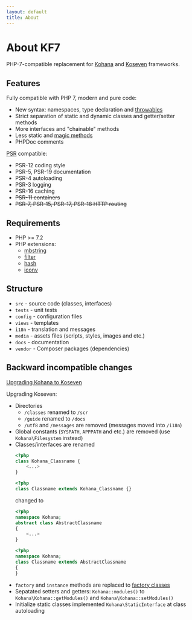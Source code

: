```yaml
---
layout: default
title: About
---
```

# About KF7

PHP-7-compatible replacement for [Kohana](https://github.com/kohana) and [Koseven](https://github.com/koseven) frameworks.

## Features

Fully compatible with PHP 7, modern and pure code:

- New syntax: namespaces, type declaration and [throwables](https://www.php.net/manual/en/class.throwable.php)
- Strict separation of static and dynamic classes and getter/setter methods
- More interfaces and "chainable" methods
- Less static and [magic methods](https://www.php.net/manual/en/language.oop5.magic.php)
- PHPDoc comments

[PSR](https://www.php-fig.org/psr/) compatible:

- PSR-12 coding style
- PSR-5, PSR-19 documentation
- PSR-4 autoloading
- PSR-3 logging
- PSR-16 caching
- ~~PSR-11 containers~~
- ~~PSR-7, PSR-15, PSR-17, PSR-18 HTTP routing~~

## Requirements

- PHP >= 7.2
- PHP extensions:
  - [mbstring](https://www.php.net/manual/en/book.mbstring.php)
  - [filter](https://www.php.net/manual/en/book.filter.php)
  - [hash](https://www.php.net/manual/en/book.fhash.php)
  - [iconv](https://www.php.net/manual/en/book.iconv.php)

## Structure

- `src` - source code (classes, interfaces)
- `tests` - unit tests
- `config` - configuration files
- `views` - templates
- `i18n` - translation and messages
- `media` - assets files (scripts, styles, images and etc.)
- `docs` - documentation
- `vendor` - Composer packages (dependencies)

## Backward incompatible changes

[Upgrading Kohana to Koseven](https://koseven.ga/documentation/kohana/upgrading-from-kohana)

Upgrading Koseven:

- Directories
  - `/classes` renamed to `/scr`
  - `/guide` renamed to `/docs`
  - `/utf8` and `/messages` are removed (messages moved into `/i18n`)
- Global constants (`SYSPATH`, `APPPATH` and etc.) are removed (use `Kohana\Filesystem` instead)
- Classes/interfaces are renamed
  ~~~php
  <?php
  class Kohana_Classname {
      <...>
  }
  ~~~
  ~~~php
  <?php
  class Classname extends Kohana_Classname {}
  ~~~
  changed to
  ~~~php
  <?php
  namespace Kohana;
  abstract class AbstractClassname
  {
      <...>
  }
  ~~~
  ~~~php
  <?php
  namespace Kohana;
  class Classname extends AbstractClassname
  {
  }
  ~~~
- `factory` and `instance` methods are replaced to [factory classes](https://designpatternsphp.readthedocs.io/en/latest/Creational/FactoryMethod/)
- Sepatated setters and getters: `Kohana::modules()` to `Kohana\Kohana::getModules()` and `Kohana\Kohana::setModules()`
- Initialize static classes implemented `Kohana\StaticInterface` at class autoloading
